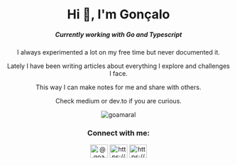 <h1 align="center">Hi 👋, I'm Gonçalo</h1>

<h5 align="center">Currently working with Go and Typescript</h3>
<p align="center">I always experimented a lot on my free time but never documented it.</p>
<p align="center">Lately I have been writing articles about everything I explore and challenges I face.</p>
<p align="center">This way I can make notes for me and share with others.</p>
<p align="center">Check medium or dev.to if you are curious.</p>

<p align="center">
  <img  src="https://github-readme-stats.vercel.app/api/top-langs?username=goamaral&show_icons=true&locale=en&layout=compact" alt="goamaral" />
</p>

<h3 align="center">Connect with me:</h3>
<p align="center">
  <a href="https://medium.com/@goamaral" target="blank"><img align="center" src="https://raw.githubusercontent.com/rahuldkjain/github-profile-readme-generator/master/src/images/icons/Social/medium.svg" alt="@goamaral" height="30" width="40" /></a>
  <a href="https://dev.to/goamaral" target="blank"><img align="center" src="https://raw.githubusercontent.com/rahuldkjain/github-profile-readme-generator/master/src/images/icons/Social/devto.svg" alt="https://dev.to/goamaral" height="30" width="40" /></a>
  <a href="https://linkedin.com/in/https://www.linkedin.com/in/goamaral" target="blank"><img align="center" src="https://raw.githubusercontent.com/rahuldkjain/github-profile-readme-generator/master/src/images/icons/Social/linked-in-alt.svg" alt="https://www.linkedin.com/in/goamaral" height="30" width="40" /></a>
</p>
